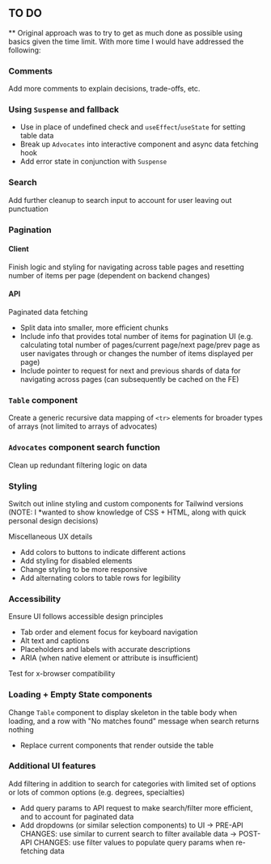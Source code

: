 ## TO DO

** Original approach was to try to get as much done as possible using basics given the time limit. With more time I would have addressed the following:


### Comments
Add more comments to explain decisions, trade-offs, etc.


### Using `Suspense` and fallback
  - Use in place of undefined check and `useEffect`/`useState` for setting table data
  - Break up `Advocates` into interactive component and async data fetching hook
  - Add error state in conjunction with `Suspense`


### Search
Add further cleanup to search input to account for user leaving out punctuation


### Pagination

#### Client
Finish logic and styling for navigating across table pages and resetting number of items per page (dependent on backend changes)

#### API
Paginated data fetching
  - Split data into smaller, more efficient chunks
  - Include info that provides total number of items for pagination UI (e.g. calculating total number of pages/current page/next page/prev page as user navigates through or changes the number of items displayed per page)
  - Include pointer to request for next and previous shards of data for navigating across pages (can subsequently be cached on the FE)


### `Table` component
Create a generic recursive data mapping of `<tr>` elements for broader types of arrays (not limited to arrays of advocates)


### `Advocates` component search function
Clean up redundant filtering logic on data


### Styling
Switch out inline styling and custom components for Tailwind versions (NOTE: I *wanted to show knowledge of CSS + HTML, along with quick personal design decisions)

Miscellaneous UX details
  - Add colors to buttons to indicate different actions
  - Add styling for disabled elements
  - Change styling to be more responsive
  - Add alternating colors to table rows for legibility


### Accessibility
Ensure UI follows accessible design principles
  - Tab order and element focus for keyboard navigation
  - Alt text and captions
  - Placeholders and labels with accurate descriptions
  - ARIA (when native element or attribute is insufficient)

Test for x-browser compatibility


### Loading + Empty State components
Change `Table` component to display skeleton in the table body when loading, and a row with "No matches found" message when search returns nothing
  - Replace current components that render outside the table


### Additional UI features
Add filtering in addition to search for categories with limited set of options or lots of common options (e.g. degrees, specialties)
  - Add query params to API request to make search/filter more efficient, and to account for paginated data
  - Add dropdowns (or similar selection components) to UI
    -> PRE-API CHANGES: use similar to current search to filter available data
    -> POST-API CHANGES: use filter values to populate query params when re-fetching data



